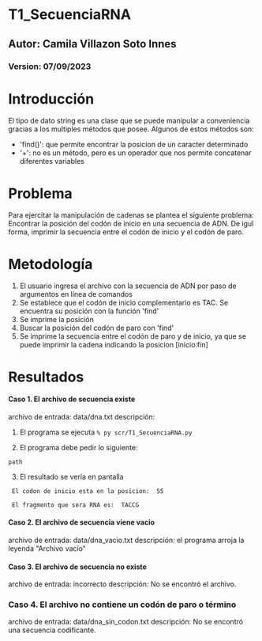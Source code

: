 # T1_SecuenciaRNA

## Autor: Camila Villazon Soto Innes

### Version: 07/09/2023

# Introducción
El tipo de dato string es una clase que se puede manipular a conveniencia gracias a los multiples métodos que posee.
Algunos de estos métodos son: 
- 'find()': que permite encontrar la posicion de un caracter determinado
- '+': no es un método, pero es un operador que nos permite concatenar diferentes variables

# Problema
Para ejercitar la manipulación de cadenas se plantea el siguiente problema: 
Encontrar la posición del codón de inicio en una secuencia de ADN. De igul forma, imprimir la secuencia entre el codón de inicio y el codón de paro.

# Metodología
1. El usuario ingresa el archivo con la secuencia de ADN por paso de argumentos en línea de comandos
2. Se establece que el codón de inicio complementario es TAC. Se encuentra su posición con la función 'find'
3. Se imprime la posición 
4. Buscar la posición del codón de paro con 'find'
5. Se imprime la secuencia entre el codón de paro y de inicio, ya que se puede imprimir la cadena indicando la posicion [inicio:fin]



# Resultados
#### Caso 1. El archivo de secuencia existe 

archivo de entrada: data/dna.txt
descripción: 

1. El programa se ejecuta 
```% py scr/T1_SecuenciaRNA.py  ```

2. El programa debe pedir lo siguiente:

```path  ```

3. El resultado se vería en pantalla
```
 El codon de inicio esta en la posicion:  55

 El fragmento que sera RNA es:  TACCG
 ```

#### Caso 2. El archivo de secuencia viene vacio 
archivo de entrada: data/dna_vacio.txt
descripción: el programa arroja la leyenda "Archivo vacío"


#### Caso 3. El archivo de secuencia no existe
archivo de entrada: incorrecto
descripción: No se encontró el archivo.

### Caso 4. El archivo no contiene un codón de paro o término
archivo de entrada: data/dna_sin_codon.txt
descripción: No se encontró una secuencia codificante.
